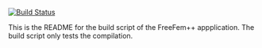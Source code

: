 [![Build Status](http://ci.sagrid.ac.za:8080/job/freefem++/badge/icon)](http://ci.sagrid.ac.za:8080/job/freefem++/)

This is the README for the build script of the FreeFem++ appplication. The build script only tests the compilation.
